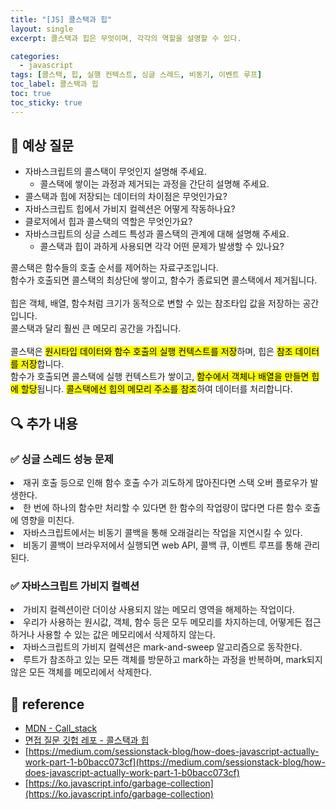 ```yaml
---
title: "[JS] 콜스택과 힙"
layout: single
excerpt: 콜스택과 힙은 무엇이며, 각각의 역할을 설명할 수 있다.

categories:
  - javascript
tags: [콜스택, 힙, 실행 컨텍스트, 싱글 스레드, 비동기, 이벤트 루프]
toc_label: 콜스택과 힙
toc: true
toc_sticky: true
---
```


## 💭 예상 질문

- 자바스크립트의 콜스택이 무엇인지 설명해 주세요.
  - 콜스택에 쌓이는 과정과 제거되는 과정을 간단히 설명해 주세요.
- 콜스택과 힙에 저장되는 데이터의 차이점은 무엇인가요?
- 자바스크립트 힙에서 가비지 컬렉션은 어떻게 작동하나요?
- 클로저에서 힙과 콜스택의 역할은 무엇인가요?
- 자바스크립트의 싱글 스레드 특성과 콜스택의 관계에 대해 설명해 주세요.
  - 콜스택과 힙이 과하게 사용되면 각각 어떤 문제가 발생할 수 있나요?

<div class="red-box">
    <div>콜스택은 <span class="high">함수들의 호출 순서를 제어하는 자료구조</span>입니다.</div>
    <div>함수가 호출되면 콜스택의 최상단에 쌓이고, 함수가 종료되면 콜스택에서 제거됩니다.</div>
    <br />
    <div>힙은 객체, 배열, 함수처럼 <span class="high">크기가 동적으로 변할 수 있는 참조타입 값을 저장하는 공간</span>입니다.</div>
    <div>콜스택과 달리 훨씬 큰 메모리 공간을 가집니다.</div>
    <br />
    <div>콜스택은 <mark class="mark">원시타입 데이터와 함수 호출의 실행 컨텍스트를 저장</mark>하며, 힙은 <mark class="mark">참조 데이터를 저장</mark>합니다.</div>
    <div>함수가 호출되면 콜스택에 실행 컨텍스트가 쌓이고, <mark class="mark">함수에서 객체나 배열을 만들면 힙에 할당</mark>됩니다. <mark class="mark">콜스택에선 힙의 메모리 주소를 참조</mark>하여 데이터를 처리합니다.</div>
</div>

## 🔍 추가 내용

### ✅ 싱글 스레드 성능 문제

<div class="blue-box">
  <li>재귀 호출 등으로 인해 함수 호출 수가 괴도하게 많아진다면 스택 오버 플로우가 발생한다.</li>
  <li>한 번에 하나의 함수만 처리할 수 있다면 한 함수의 작업량이 많다면 다른 함수 호출에 영향을 미친다.</li>
  <li>자바스크립트에서는 비동기 콜백을 통해 오래걸리는 작업을 지연시킬 수 있다.</li>
  <li>비동기 콜백이 브라우저에서 실행되면 web API, 콜백 큐, 이벤트 루프를 통해 관리된다.</li>
</div>

### ✅ 자바스크립트 가비지 컬렉션

<div class="blue-box">
  <li>가비지 컬렉션이란 더이상 사용되지 않는 메모리 영역을 해제하는 작업이다.</li>
  <li>우리가 사용하는 원시값, 객체, 함수 등은 모두 메모리를 차지하는데, 어떻게든 접근하거나 사용할 수 있는 값은 메모리에서 삭제하지 않는다.</li>
  <li>자바스크립트의 가비지 컬렉션은 <span class="high">mark-and-sweep 알고리즘</span>으로 동작한다.</li>
  <li>루트가 참조하고 있는 모든 객체를 방문하고 mark하는 과정을 반복하며, mark되지 않은 모든 객체를 메모리에서 삭제한다.</li>
</div>

## 📘 reference

- [MDN - Call_stack](https://developer.mozilla.org/ko/docs/Glossary/Call_stack)
- [면접 질문 깃헙 레포 - 콜스택과 힙](https://github.com/baeharam/Must-Know-About-Frontend/blob/main/Notes/javascript/stack-heap.md)
- [https://medium.com/sessionstack-blog/how-does-javascript-actually-work-part-1-b0bacc073cf](https://medium.com/sessionstack-blog/how-does-javascript-actually-work-part-1-b0bacc073cf)
- [https://ko.javascript.info/garbage-collection](https://ko.javascript.info/garbage-collection)
